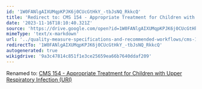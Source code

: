 ```yaml
---
id: '1W0FANlgAIXUMqpKPJK6j0CUcGtHkY_-tbJsNQ_RkkcQ'
title: 'Redirect to: CMS 154 - Appropriate Treatment for Children with Upper Respiratory Infection (URI)'
date: '2023-11-16T18:10:40.321Z'
source: 'https://drive.google.com/open?id=1W0FANlgAIXUMqpKPJK6j0CUcGtHkY_-tbJsNQ_RkkcQ'
mimeType: 'text/x-markdown'
url: '../quality-measure-specifications-and-recommended-workflows/cms-154-appropriate-treatment-for-children-with-upper-respiratory-infection-uri.md'
redirectTo: '1W0FANlgAIXUMqpKPJK6j0CUcGtHkY_-tbJsNQ_RkkcQ'
autogenerated: true
wikigdrive: '9a3c47814c851f1e3ce25659ea66b7640ddaf209'
---
```

Renamed to: [CMS 154 - Appropriate Treatment for Children with Upper Respiratory Infection (URI)](../quality-measure-specifications-and-recommended-workflows/cms-154-appropriate-treatment-for-children-with-upper-respiratory-infection-uri.md)
